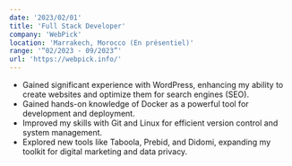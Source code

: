```yaml
---
date: '2023/02/01'
title: 'Full Stack Developer'
company: 'WebPick'
location: 'Marrakech, Morocco (En présentiel)'
range: '“02/2023 - 09/2023”'
url: 'https://webpick.info/'
---
```


- Gained significant experience with WordPress, enhancing my ability to create websites and optimize them for search engines (SEO).
- Gained hands-on knowledge of Docker as a powerful tool for development and deployment.
- Improved my skills with Git and Linux for efficient version control and system management.
- Explored new tools like Taboola, Prebid, and Didomi, expanding my toolkit for digital marketing and data privacy.